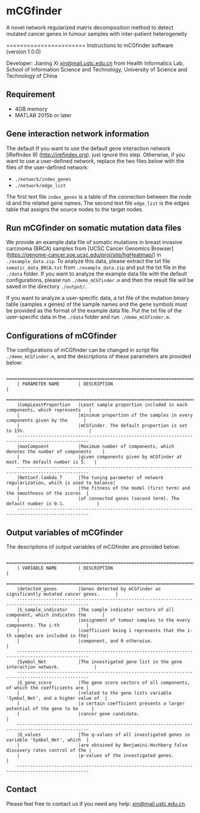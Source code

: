 # mCGfinder
A novel network regularized matrix decomposition method to detect mutated cancer genes in tumour samples with inter-patient heterogeneity

=======================
Instructions to mCGfinder software (version 1.0.0)

Developer: Jianing Xi <xjn@mail.ustc.edu.cn> from Health Informatics Lab, School of Information Science and Technology, University of Science and Technology of China


Requirement
------------------------
* 4GB memory
* MATLAB 2015b or later

Gene interaction network information
------------------------
The default 
If you want to use the default gene interaction network [iRefIndex 9] (http://irefindex.org), just ignore this step. Otherwise, if you want to use a user-defined network, replace the two files below with the files of the user-defined network:

* `./network/index_genes`
* `./network/edge_list`

The first text file `index_genes` is a table of the connection between the node id and the related gene names. The second text file `edge_list` is the edges table that assigns the source nodes to the target nodes.


Run mCGfinder on somatic mutation data files
------------------------
We provide an example data file of somatic mutations in breast invasive carcinoma (BRCA) samples from [UCSC Cancer Genomics Browser] (https://genome-cancer.soe.ucsc.edu/proj/site/hgHeatmap/) in `./example_data.zip`. To analyze this data, please extract the txt file `somatic_data_BRCA.txt` from `./example_data.zip` and put the txt file in the `./data` folder. If you want to analyze the example data file with the default configurations, please run `./demo_mCGfinder.m` and then the result file will be saved in the directory `./output/`.

If you want to analyze a user-specific data, a txt file of the mutation binary table (samples x genes) of the sample names and the gene symbols must be provided as the format of the example data file. Put the txt file of the user-specific data in the `./data` folder and run `./demo_mCGfinder.m`.


Configurations of mCGfinder 
------------------------

The configurations of mCGfinder can be changed in script file `./demo_mCGfinder.m`, and the descriptions of these parameters are provided below:

        =================================================================================================
        | PARAMETER NAME       | DESCRIPTION                                                            |
        =================================================================================================
        |CompLeastProportion   |Least sample proportion included in each components, which represents   |
        |                      |minimum proportion of the samples in every components given by the      |
        |                      |mCGfinder. The default proportion is set to 15%.                        |
        -------------------------------------------------------------------------------------------------
        |maxCompoent           |Maximum number of components, which denotes the number of components    |
        |                      |given components given by mCGfinder at most. The default number is 5.   |
        -------------------------------------------------------------------------------------------------
        |NetConf.lambda_T      |The tuning parameter of network regularization, which is used to balance|
        |                      |the fitness of the model (first term) and the smoothness of the scores  |
        |                      |of connected genes (second term). The default number is 0.1.            |
        -------------------------------------------------------------------------------------------------


Output variables of mCGfinder 
------------------------

The descriptions of output variables of mCGfinder are provided below:

        =================================================================================================
        | VARIABLE NAME        | DESCRIPTION                                                            |
        =================================================================================================
        |detected_genes        |Genes detected by mCGfinder as significantly mutated cancer genes.      |
        -------------------------------------------------------------------------------------------------
        |S_sample_indicator    |The sample indicator vectors of all component, which indicates the      |
        |                      |assignment of tumour samples to the every components. The i-th          |
        |                      |coefficient being 1 represents that the i-th samples are included in the|
        |                      |component, and 0 otherwise.                                             |
        -------------------------------------------------------------------------------------------------
        |Symbol_Net            |The investigated gene list in the gene interaction network.             |
        -------------------------------------------------------------------------------------------------
        |G_gene_score          |The gene score vectors of all components, of which the coefficients are |
        |                      |related to the gene lists variable 'Symbol_Net', and a higher value of  |
        |                      |a certain coefficient presents a larger potential of the gene to be     |
        |                      |cancer gene candidate.                                                  |
        -------------------------------------------------------------------------------------------------
        |Q_values              |The q-values of all investigated genes in variable 'Symbol_Net', which  |
        |                      |are obtained by Benjamini-Hochberg false discovery rates control of the |
        |                      |p-values of the investigated genes.                                     |
        -------------------------------------------------------------------------------------------------

Contact
------------------------
Please feel free to contact us if you need any help: <xjn@mail.ustc.edu.cn>.